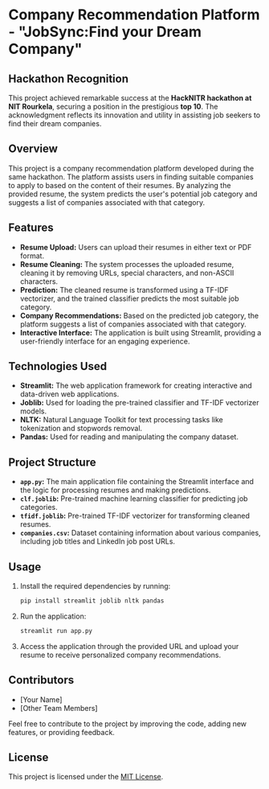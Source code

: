 # Company Recommendation Platform - "JobSync:Find your Dream Company"

## Hackathon Recognition

This project achieved remarkable success at the **HackNITR hackathon at NIT Rourkela**, securing a position in the prestigious **top 10**. The acknowledgment reflects its innovation and utility in assisting job seekers to find their dream companies.

## Overview

This project is a company recommendation platform developed during the same hackathon. The platform assists users in finding suitable companies to apply to based on the content of their resumes. By analyzing the provided resume, the system predicts the user's potential job category and suggests a list of companies associated with that category.

## Features

- **Resume Upload:** Users can upload their resumes in either text or PDF format.
- **Resume Cleaning:** The system processes the uploaded resume, cleaning it by removing URLs, special characters, and non-ASCII characters.
- **Prediction:** The cleaned resume is transformed using a TF-IDF vectorizer, and the trained classifier predicts the most suitable job category.
- **Company Recommendations:** Based on the predicted job category, the platform suggests a list of companies associated with that category.
- **Interactive Interface:** The application is built using Streamlit, providing a user-friendly interface for an engaging experience.

## Technologies Used

- **Streamlit:** The web application framework for creating interactive and data-driven web applications.
- **Joblib:** Used for loading the pre-trained classifier and TF-IDF vectorizer models.
- **NLTK:** Natural Language Toolkit for text processing tasks like tokenization and stopwords removal.
- **Pandas:** Used for reading and manipulating the company dataset.

## Project Structure

- **`app.py`:** The main application file containing the Streamlit interface and the logic for processing resumes and making predictions.
- **`clf.joblib`:** Pre-trained machine learning classifier for predicting job categories.
- **`tfidf.joblib`:** Pre-trained TF-IDF vectorizer for transforming cleaned resumes.
- **`companies.csv`:** Dataset containing information about various companies, including job titles and LinkedIn job post URLs.

## Usage

1. Install the required dependencies by running:

    ```bash
    pip install streamlit joblib nltk pandas
    ```

2. Run the application:

    ```bash
    streamlit run app.py
    ```

3. Access the application through the provided URL and upload your resume to receive personalized company recommendations.

## Contributors

- [Your Name]
- [Other Team Members]

Feel free to contribute to the project by improving the code, adding new features, or providing feedback.

## License

This project is licensed under the [MIT License](LICENSE.md).
